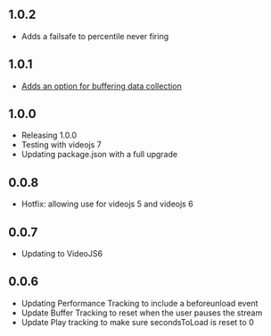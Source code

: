 ## 1.0.2

- Adds a failsafe to percentile never firing

## 1.0.1

- [Adds an option for buffering data collection](https://github.com/spodlecki/videojs-event-tracking/pull/10)

## 1.0.0

- Releasing 1.0.0
- Testing with videojs 7
- Updating package.json with a full upgrade

## 0.0.8

- Hotfix: allowing use for videojs 5 and videojs 6

## 0.0.7

- Updating to VideoJS6

## 0.0.6

- Updating Performance Tracking to include a beforeunload event
- Update Buffer Tracking to reset when the user pauses the stream
- Update Play tracking to make sure secondsToLoad is reset to 0
